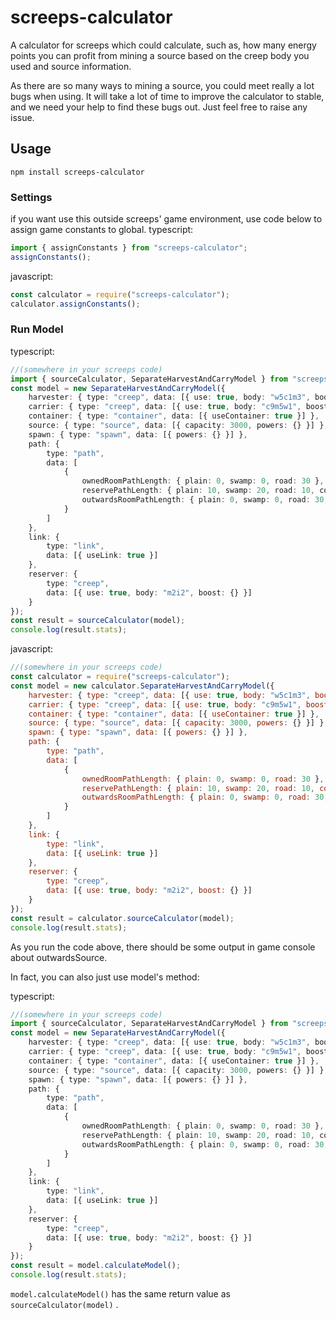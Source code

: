 # screeps-calculator

A calculator for screeps which could calculate, such as, how many energy points you can profit from mining a source based on the creep body you used and source information.

As there are so many ways to mining a source, you could meet really a lot bugs when using. It will take a lot of time to improve the calculator to stable, and we need your help to find these bugs out. Just feel free to raise any issue.

## Usage

```
npm install screeps-calculator
```

### Settings

if you want use this outside screeps' game environment, use code below to assign game constants to global.
typescript:

```ts
import { assignConstants } from "screeps-calculator";
assignConstants();
```

javascript:

```js
const calculator = require("screeps-calculator");
calculator.assignConstants();
```

### Run Model

typescript:

```ts
//(somewhere in your screeps code)
import { sourceCalculator, SeparateHarvestAndCarryModel } from "screeps-calculator";
const model = new SeparateHarvestAndCarryModel({
    harvester: { type: "creep", data: [{ use: true, body: "w5c1m3", boost: {} }] },
    carrier: { type: "creep", data: [{ use: true, body: "c9m5w1", boost: { carry: { KH: 5 } } }] },
    container: { type: "container", data: [{ useContainer: true }] },
    source: { type: "source", data: [{ capacity: 3000, powers: {} }] },
    spawn: { type: "spawn", data: [{ powers: {} }] },
    path: {
        type: "path",
        data: [
            {
                ownedRoomPathLength: { plain: 0, swamp: 0, road: 30 },
                reservePathLength: { plain: 10, swamp: 20, road: 10, cost: 30 },
                outwardsRoomPathLength: { plain: 0, swamp: 0, road: 30, cost: 30 }
            }
        ]
    },
    link: {
        type: "link",
        data: [{ useLink: true }]
    },
    reserver: {
        type: "creep",
        data: [{ use: true, body: "m2i2", boost: {} }]
    }
});
const result = sourceCalculator(model);
console.log(result.stats);
```

javascript:

```js
//(somewhere in your screeps code)
const calculator = require("screeps-calculator");
const model = new calculator.SeparateHarvestAndCarryModel({
    harvester: { type: "creep", data: [{ use: true, body: "w5c1m3", boost: {} }] },
    carrier: { type: "creep", data: [{ use: true, body: "c9m5w1", boost: { carry: { KH: 5 } } }] },
    container: { type: "container", data: [{ useContainer: true }] },
    source: { type: "source", data: [{ capacity: 3000, powers: {} }] },
    spawn: { type: "spawn", data: [{ powers: {} }] },
    path: {
        type: "path",
        data: [
            {
                ownedRoomPathLength: { plain: 0, swamp: 0, road: 30 },
                reservePathLength: { plain: 10, swamp: 20, road: 10, cost: 30 },
                outwardsRoomPathLength: { plain: 0, swamp: 0, road: 30, cost: 30 }
            }
        ]
    },
    link: {
        type: "link",
        data: [{ useLink: true }]
    },
    reserver: {
        type: "creep",
        data: [{ use: true, body: "m2i2", boost: {} }]
    }
});
const result = calculator.sourceCalculator(model);
console.log(result.stats);
```

As you run the code above, there should be some output in game console about outwardsSource.

In fact, you can also just use model's method:

typescript:

```ts
//(somewhere in your screeps code)
import { sourceCalculator, SeparateHarvestAndCarryModel } from "screeps-calculator";
const model = new SeparateHarvestAndCarryModel({
    harvester: { type: "creep", data: [{ use: true, body: "w5c1m3", boost: {} }] },
    carrier: { type: "creep", data: [{ use: true, body: "c9m5w1", boost: { carry: { KH: 5 } } }] },
    container: { type: "container", data: [{ useContainer: true }] },
    source: { type: "source", data: [{ capacity: 3000, powers: {} }] },
    spawn: { type: "spawn", data: [{ powers: {} }] },
    path: {
        type: "path",
        data: [
            {
                ownedRoomPathLength: { plain: 0, swamp: 0, road: 30 },
                reservePathLength: { plain: 10, swamp: 20, road: 10, cost: 30 },
                outwardsRoomPathLength: { plain: 0, swamp: 0, road: 30, cost: 30 }
            }
        ]
    },
    link: {
        type: "link",
        data: [{ useLink: true }]
    },
    reserver: {
        type: "creep",
        data: [{ use: true, body: "m2i2", boost: {} }]
    }
});
const result = model.calculateModel();
console.log(result.stats);
```

`model.calculateModel()` has the same return value as `sourceCalculator(model)` .
